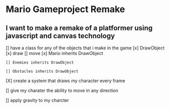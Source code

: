 # Mario Gameproject Remake

## I want to make a remake of a platformer using javascript and canvas technology

[] have a class for any of the objects that i make in the game
    [x] DrawObject
        [x] draw
        [] move
    [x] Mario inherits DrawObject

    [] Enemies inherits DrawObject

    [] Obstacles inherits DrawObject

[X] create a system that draws my character every frame

[] give my charater the ability to move in any direction

[] apply gravity to my charcter